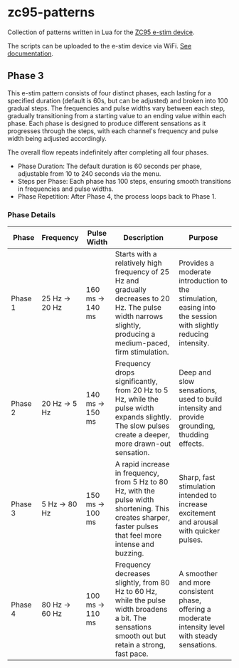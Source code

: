 # zc95-patterns

Collection of patterns written in Lua for the [ZC95 e-stim device](https://github.com/CrashOverride85/zc95).

The scripts can be uploaded to the e-stim device via WiFi. [See documentation](https://github.com/CrashOverride85/zc95/blob/main/docs/RemoteAccess.md#lua_uploadpy).

## Phase 3
This e-stim pattern consists of four distinct phases, each lasting for a specified duration (default is 60s, but can be adjusted) and broken into 100 gradual steps. The frequencies and pulse widths vary between each step, gradually transitioning from a starting value to an ending value within each phase. Each phase is designed to produce different sensations as it progresses through the steps, with each channel's frequency and pulse width being adjusted accordingly.

The overall flow repeats indefinitely after completing all four phases.

* Phase Duration: The default duration is 60 seconds per phase, adjustable from 10 to 240 seconds via the menu.
* Steps per Phase: Each phase has 100 steps, ensuring smooth transitions in frequencies and pulse widths.
* Phase Repetition: After Phase 4, the process loops back to Phase 1.

### Phase Details
| Phase | Frequency | Pulse Width | Description | Purpose |
| --- | --- | --- | --- | --- |
| Phase 1 | 25 Hz → 20 Hz| 160 ms → 140 ms| Starts with a relatively high frequency of 25 Hz and gradually decreases to 20 Hz. The pulse width narrows slightly, producing a medium-paced, firm stimulation. | Provides a moderate introduction to the stimulation, easing into the session with slightly reducing intensity. |
| Phase 2 | 20 Hz → 5 Hz | 140 ms → 150 ms | Frequency drops significantly, from 20 Hz to 5 Hz, while the pulse width expands slightly. The slow pulses create a deeper, more drawn-out sensation. | Deep and slow sensations, used to build intensity and provide grounding, thudding effects. |
| Phase 3 | 5 Hz → 80 Hz | 150 ms → 100 ms | A rapid increase in frequency, from 5 Hz to 80 Hz, with the pulse width shortening. This creates sharper, faster pulses that feel more intense and buzzing. | Sharp, fast stimulation intended to increase excitement and arousal with quicker pulses. |
| Phase 4 | 80 Hz → 60 Hz | 100 ms → 110 ms | Frequency decreases slightly, from 80 Hz to 60 Hz, while the pulse width broadens a bit. The sensations smooth out but retain a strong, fast pace. | A smoother and more consistent phase, offering a moderate intensity level with steady sensations. |